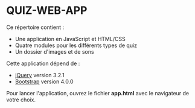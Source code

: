 # QUIZ-WEB-APP

Ce répertoire contient :
- Une application en JavaScript et HTML/CSS
- Quatre modules pour les différents types de quiz
- Un dossier d'images et de sons
    
Cette application dépend de :
- [jQuery](https://jquery.com/) version 3.2.1
- [Bootstrap](https://getbootstrap.com/) version 4.0.0

Pour lancer l'application, ouvrez le fichier **app.html** avec le navigateur de votre choix.
